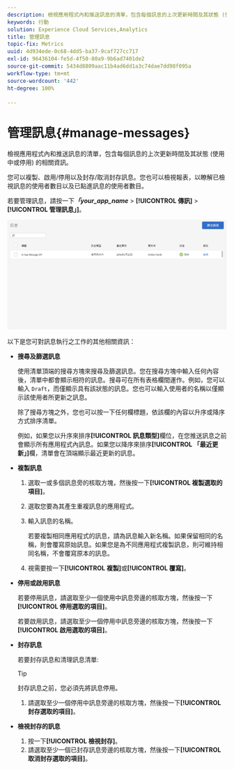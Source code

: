 ```yaml
---
description: 檢視應用程式內和推送訊息的清單，包含每個訊息的上次更新時間及其狀態 (使用中或停用) 的相關資訊。
keywords: 行動
solution: Experience Cloud Services,Analytics
title: 管理訊息
topic-fix: Metrics
uuid: 4d934ede-0c68-4dd5-ba37-9caf727cc717
exl-id: 96436104-fe5d-4f50-80a9-9b6ad7401de2
source-git-commit: 5434d8809aac11b4ad6dd1a3c74dae7dd98f095a
workflow-type: tm+mt
source-wordcount: '442'
ht-degree: 100%

---
```


# 管理訊息{#manage-messages}

檢視應用程式內和推送訊息的清單，包含每個訊息的上次更新時間及其狀態 (使用中或停用) 的相關資訊。

您可以複製、啟用/停用以及封存/取消封存訊息。您也可以檢視報表，以瞭解已檢視訊息的使用者數目以及已點進訊息的使用者數目。

若要管理訊息，請按一下&#x200B;***「your_app_name*** > **[!UICONTROL 傳訊]** > **[!UICONTROL 管理訊息」]**。

![](assets/manage_messages.png)

以下是您可對訊息執行之工作的其他相關資訊：

* **搜尋及篩選訊息**

   使用清單頂端的搜尋方塊來搜尋及篩選訊息。您在搜尋方塊中輸入任何內容後，清單中都會顯示相符的訊息。搜尋可在所有表格欄間運作。例如，您可以輸入 `Draft`，而僅顯示具有該狀態的訊息。您也可以輸入使用者的名稱以僅顯示該使用者所更新之訊息。

   除了搜尋方塊之外，您也可以按一下任何欄標題，依該欄的內容以升序或降序方式排序清單。

   例如，如果您以升序來排序&#x200B;**[!UICONTROL 訊息類型]**&#x200B;欄位，在您推送訊息之前會顯示所有應用程式內訊息。如果您以降序來排序&#x200B;**[!UICONTROL 「最近更新」]**&#x200B;欄，清單會在頂端顯示最近更新的訊息。

* **複製訊息**

   1. 選取一或多個訊息旁的核取方塊，然後按一下&#x200B;**[!UICONTROL 複製選取的項目]**。
   1. 選取您要為其產生重複訊息的應用程式。
   1. 輸入訊息的名稱。

      若要複製相同應用程式的訊息，請為訊息輸入新名稱。如果保留相同的名稱，則會覆寫原始訊息。如果您是為不同應用程式複製訊息，則可維持相同名稱，不會覆寫原本的訊息。

   1. 視需要按一下&#x200B;**[!UICONTROL 複製]**&#x200B;或&#x200B;**[!UICONTROL 覆寫]**。

* **停用或啟用訊息**

   若要停用訊息，請選取至少一個使用中訊息旁邊的核取方塊，然後按一下&#x200B;**[!UICONTROL 停用選取的項目]**。

   若要啟用訊息，請選取至少一個停用中訊息旁邊的核取方塊，然後按一下&#x200B;**[!UICONTROL 啟用選取的項目]**。

* **封存訊息**

   若要封存訊息和清理訊息清單:

   >[!TIP]
   >
   >封存訊息之前，您必須先將訊息停用。

   1. 請選取至少一個停用中訊息旁邊的核取方塊，然後按一下&#x200B;**[!UICONTROL 封存選取的項目]**。

* **檢視封存的訊息**

   1. 按一下&#x200B;**[!UICONTROL 檢視封存]**。
   1. 請選取至少一個已封存訊息旁邊的核取方塊，然後按一下&#x200B;**[!UICONTROL 取消封存選取的項目]**。
